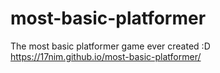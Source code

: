 # most-basic-platformer
The most basic platformer game ever created :D
https://17nim.github.io/most-basic-platformer/
